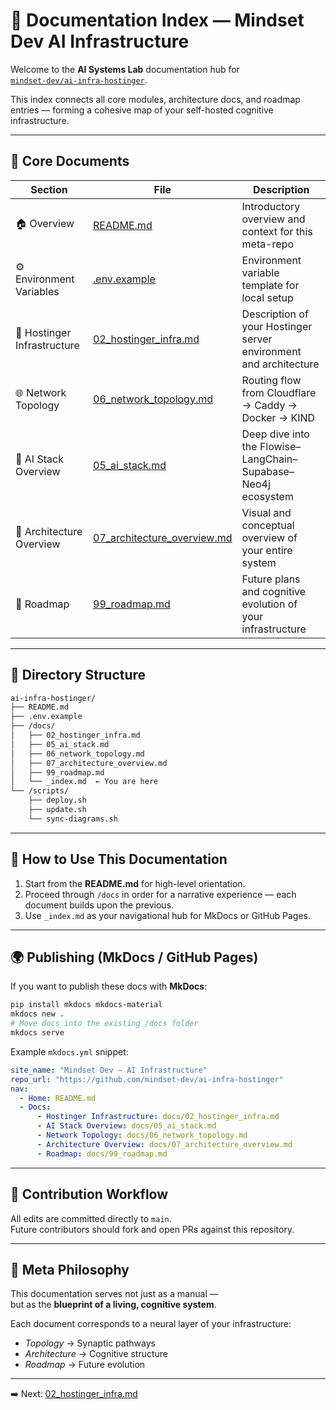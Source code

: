 # 🧭 Documentation Index — Mindset Dev AI Infrastructure

Welcome to the **AI Systems Lab** documentation hub for  
[`mindset-dev/ai-infra-hostinger`](https://github.com/mindset-dev/ai-infra-hostinger).  

This index connects all core modules, architecture docs, and roadmap entries — forming a cohesive map of your self-hosted cognitive infrastructure.

---

## 📘 Core Documents

| Section | File | Description |
|----------|------|-------------|
| 🏠 Overview | [README.md](../README.md) | Introductory overview and context for this meta-repo |
| ⚙️ Environment Variables | [.env.example](../.env.example) | Environment variable template for local setup |
| 🧩 Hostinger Infrastructure | [02_hostinger_infra.md](./02_hostinger_infra.md) | Description of your Hostinger server environment and architecture |
| 🌐 Network Topology | [06_network_topology.md](./06_network_topology.md) | Routing flow from Cloudflare → Caddy → Docker → KIND |
| 🧠 AI Stack Overview | [05_ai_stack.md](./05_ai_stack.md) | Deep dive into the Flowise–LangChain–Supabase–Neo4j ecosystem |
| 🧩 Architecture Overview | [07_architecture_overview.md](./07_architecture_overview.md) | Visual and conceptual overview of your entire system |
| 🚀 Roadmap | [99_roadmap.md](./99_roadmap.md) | Future plans and cognitive evolution of your infrastructure |

---

## 🧱 Directory Structure

```bash
ai-infra-hostinger/
├── README.md
├── .env.example
├── /docs/
│   ├── 02_hostinger_infra.md
│   ├── 05_ai_stack.md
│   ├── 06_network_topology.md
│   ├── 07_architecture_overview.md
│   ├── 99_roadmap.md
│   └── _index.md  ← You are here
└── /scripts/
    ├── deploy.sh
    ├── update.sh
    └── sync-diagrams.sh
```

---

## 🧠 How to Use This Documentation

1. Start from the **README.md** for high-level orientation.  
2. Proceed through `/docs` in order for a narrative experience — each document builds upon the previous.  
3. Use `_index.md` as your navigational hub for MkDocs or GitHub Pages.

---

## 🌍 Publishing (MkDocs / GitHub Pages)

If you want to publish these docs with **MkDocs**:

```bash
pip install mkdocs mkdocs-material
mkdocs new .
# Move docs into the existing /docs folder
mkdocs serve
```

Example `mkdocs.yml` snippet:

```yaml
site_name: "Mindset Dev — AI Infrastructure"
repo_url: "https://github.com/mindset-dev/ai-infra-hostinger"
nav:
  - Home: README.md
  - Docs:
      - Hostinger Infrastructure: docs/02_hostinger_infra.md
      - AI Stack Overview: docs/05_ai_stack.md
      - Network Topology: docs/06_network_topology.md
      - Architecture Overview: docs/07_architecture_overview.md
      - Roadmap: docs/99_roadmap.md
```

---

## 🧩 Contribution Workflow

All edits are committed directly to `main`.  
Future contributors should fork and open PRs against this repository.

---

## 🧬 Meta Philosophy

This documentation serves not just as a manual —  
but as the **blueprint of a living, cognitive system**.  

Each document corresponds to a neural layer of your infrastructure:  
- *Topology* → Synaptic pathways  
- *Architecture* → Cognitive structure  
- *Roadmap* → Future evolution  

---

➡️ Next: [02_hostinger_infra.md](./02_hostinger_infra.md)

